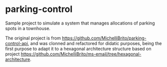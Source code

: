 # parking-control

Sample project to simulate a system that manages allocations of parking spots in a townhouse.

The original project is from https://github.com/MichelliBrito/parking-control-api, and was clonned and refactored for didatic purposes, being the first purpose to adapt it 
to a hexagonal architecture structure based on project https://github.com/MichelliBrito/ms-email/tree/hexagonal-architecture.

